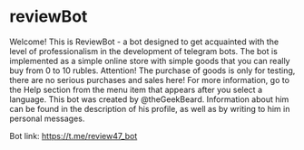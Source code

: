 # reviewBot
Welcome!  This is ReviewBot - a bot designed to get acquainted with the level of professionalism in the development of telegram bots. The bot is implemented as a simple online store with simple goods that you can really buy from 0 to 10 rubles.  Attention! The purchase of goods is only for testing, there are no serious purchases and sales here!  For more information, go to the Help section from the menu item that appears after you select a language.  This bot was created by @theGeekBeard. Information about him can be found in the description of his profile, as well as by writing to him in personal messages.

Bot link: https://t.me/review47_bot
